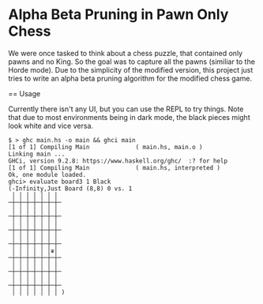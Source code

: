 # Alpha Beta Pruning in Pawn Only Chess

We were once tasked to think about a chess puzzle, that contained only pawns
and no King. So the goal was to capture all the pawns (similiar to the Horde
mode). Due to the simplicity of the modified version, this project just
tries to write an alpha beta pruning algorithm for the modified chess game.

== Usage

Currently there isn't any UI, but you can use the REPL to try things. Note
that due to most environments being in dark mode, the black pieces might look
white and vice versa.

```
$ > ghc main.hs -o main && ghci main
[1 of 1] Compiling Main             ( main.hs, main.o )
Linking main ...
GHCi, version 9.2.8: https://www.haskell.org/ghc/  :? for help
[1 of 1] Compiling Main             ( main.hs, interpreted )
Ok, one module loaded.
ghci> evaluate board3 1 Black
(-Infinity,Just Board (8,8) 0 vs. 1
 │ │ │ │ │ │ │ 
─┼─┼─┼─┼─┼─┼─┼─
 │ │ │ │ │ │ │ 
─┼─┼─┼─┼─┼─┼─┼─
 │ │ │ │ │ │ │ 
─┼─┼─┼─┼─┼─┼─┼─
 │ │ │ │ │ │ │ 
─┼─┼─┼─┼─┼─┼─┼─
 │ │ │ │ │ │♛│ 
─┼─┼─┼─┼─┼─┼─┼─
 │ │ │ │ │ │ │ 
─┼─┼─┼─┼─┼─┼─┼─
 │ │ │ │ │ │ │ 
─┼─┼─┼─┼─┼─┼─┼─
 │ │ │ │ │ │ │ )
```

